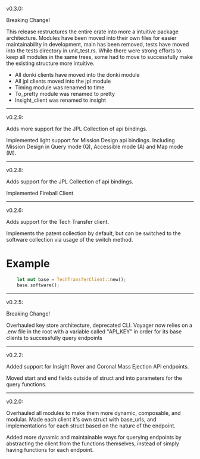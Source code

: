v0.3.0:

Breaking Change!

This release restructures the entire crate into more a intuitive package architecture. Modules have been moved into their own files for easier maintainability in development, main has been removed, tests have moved into the tests directory in unit_test.rs. While there were strong efforts to keep all modules in the same trees, some had to move to successfully make the existing structure more intuitive.

- All donki clients have moved into the donki module
- All jpl clients moved into the jpl module
- Timing module was renamed to time
- To_pretty module was renamed to pretty
- Insight_client was renamed to insight

------------------------------------------------------------------------------------------------

v0.2.9:

Adds more support for the JPL Collection of api bindings.

Implemented light support for Mission Design api bindings. Including Mission Design in Query mode (Q), Accessible mode (A) and Map mode (M).

------------------------------------------------------------------------------------------------

v0.2.8:

Adds support for the JPL Collection of api bindings.

Implemented Fireball Client

------------------------------------------------------------------------------------------------

v0.2.6:

Adds support for the Tech Transfer client.

Implements the patent collection by default, but can be switched to the software collection via usage of the switch method.

# Example
```rust
    let mut base = TechTransferClient::new();
    base.software();
```

------------------------------------------------------------------------------------------------

v0.2.5:

Breaking Change!

Overhauled key store architecture, deprecated CLI.
Voyager now relies on a .env file in the root with a variable called "API_KEY" in order for its base clients to successfully query endpoints

------------------------------------------------------------------------------------------------

v0.2.2:

Added support for Insight Rover and Coronal Mass Ejection API endpoints.

Moved start and end fields outside of struct and into parameters for the query functions.

------------------------------------------------------------------------------------------------
v0.2.0:

Overhauled all modules to make them more dynamic, composable, and modular. Made each client it's own struct with base_urls, and implementations for each struct based on the nature of the endpoint.

Added more dynamic and maintainable ways for querying endpoints by abstracting the client from the functions themselves, instead of simply having functions for each endpoint.
